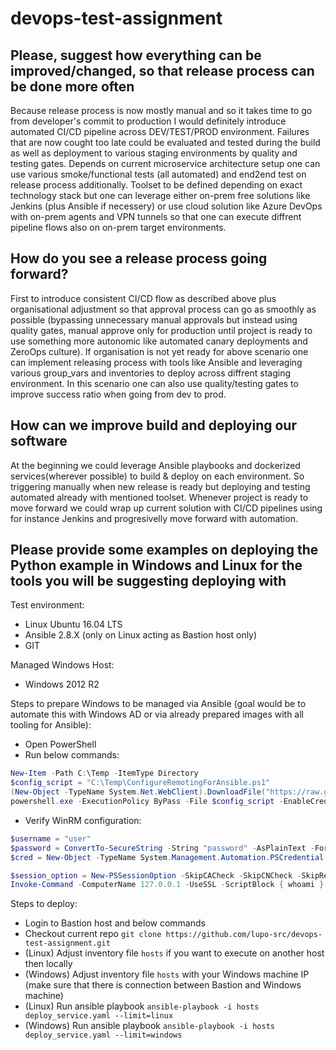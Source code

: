 # devops-test-assignment
## Please, suggest how everything can be improved/changed, so that release process can be done more often
Because release process is now mostly manual and so it takes time to go from developer's commit to production I would definitely introduce automated CI/CD pipeline across DEV/TEST/PROD environment. Failures that are now cought too late could be evaluated and tested during the build as well as deployment to various staging environments by quality and testing gates. Depends on current microservice architecture setup one can use various smoke/functional tests (all automated) and end2end test on release process additionally. Toolset to be defined depending on exact technology stack but one can leverage either on-prem free solutions like Jenkins (plus Ansible if necessery) or use cloud solution like Azure DevOps with on-prem agents and VPN tunnels so that one can execute diffrent pipeline flows also on on-prem target environments.

## How do you see a release process going forward?
First to introduce consistent CI/CD flow as described above plus organisational adjustment so that approval process can go as smoothly as possible (bypassing unnecessary manual approvals but instead using quality gates, manual approve only for production until project is ready to use something more autonomic like automated canary deployments and ZeroOps culture).
If organisation is not yet ready for above scenario one can implement releasing process with tools like Ansible and leveraging various group_vars and inventories to deploy across diffrent staging environment. In this scenario one can also use quality/testing gates to improve success ratio when going from dev to prod.

## How can we improve build and deploying our software
At the beginning we could leverage Ansible playbooks and dockerized services(wherever possible) to build & deploy on each environment. So triggering manually when new release is ready but deploying and testing automated already with mentioned toolset. Whenever project is ready to move forward we could wrap up current solution with CI/CD pipelines using for instance Jenkins and progresivelly move forward with automation.

## Please provide some examples on deploying the Python example in Windows and Linux for the tools you will be suggesting deploying with

Test environment:
* Linux Ubuntu 16.04 LTS
* Ansible 2.8.X (only on Linux acting as Bastion host only)
* GIT

Managed Windows Host:
* Windows 2012 R2

Steps to prepare Windows to be managed via Ansible (goal would be to automate this with Windows AD or via already prepared images with all tooling for Ansible):
* Open PowerShell 
* Run below commands:

```powershell
New-Item -Path C:\Temp -ItemType Directory
$config_script = "C:\Temp\ConfigureRemotingForAnsible.ps1"
(New-Object -TypeName System.Net.WebClient).DownloadFile("https://raw.githubusercontent.com/ansible/ansible/devel/examples/scripts/ConfigureRemotingForAnsible.ps1", $config_script)
powershell.exe -ExecutionPolicy ByPass -File $config_script -EnableCredSSP
```

* Verify WinRM configuration:

```powershell
$username = "user"
$password = ConvertTo-SecureString -String "password" -AsPlainText -Force
$cred = New-Object -TypeName System.Management.Automation.PSCredential -ArgumentList $username, $password

$session_option = New-PSSessionOption -SkipCACheck -SkipCNCheck -SkipRevocationCheck
Invoke-Command -ComputerName 127.0.0.1 -UseSSL -ScriptBlock { whoami } -Credential $cred -SessionOption $session_option
```

Steps to deploy:
* Login to Bastion host and below commands
* Checkout current repo `git clone https://github.com/lupo-src/devops-test-assignment.git`
* (Linux) Adjust inventory file `hosts` if you want to execute on another host then locally
* (Windows) Adjust inventory file `hosts` with your Windows machine IP (make sure that there is connection between Bastion and Windows machine)
* (Linux) Run ansible playbook `ansible-playbook -i hosts deploy_service.yaml --limit=linux`
* (Windows) Run ansible playbook `ansible-playbook -i hosts deploy_service.yaml --limit=windows`
